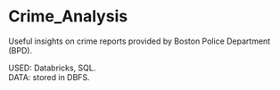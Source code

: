 # Crime_Analysis
Useful insights on crime reports provided by Boston Police Department (BPD).

USED: Databricks, SQL.<br>
DATA: stored in DBFS.
